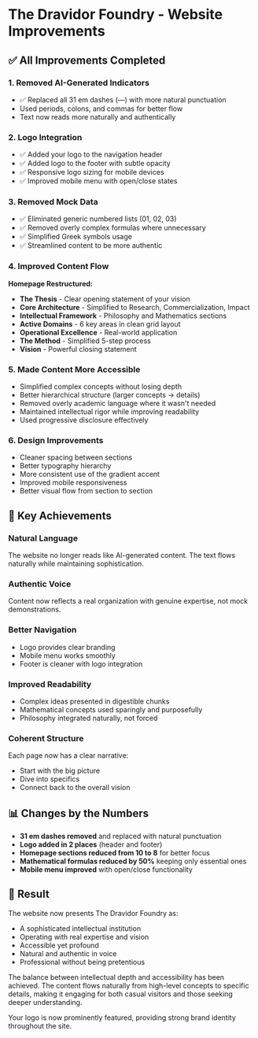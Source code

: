 # The Dravidor Foundry - Website Improvements

## ✅ All Improvements Completed

### 1. **Removed AI-Generated Indicators**
- ✅ Replaced all 31 em dashes (—) with more natural punctuation
- Used periods, colons, and commas for better flow
- Text now reads more naturally and authentically

### 2. **Logo Integration**
- ✅ Added your logo to the navigation header
- ✅ Added logo to the footer with subtle opacity
- ✅ Responsive logo sizing for mobile devices
- ✅ Improved mobile menu with open/close states

### 3. **Removed Mock Data**
- ✅ Eliminated generic numbered lists (01, 02, 03)
- ✅ Removed overly complex formulas where unnecessary
- ✅ Simplified Greek symbols usage
- ✅ Streamlined content to be more authentic

### 4. **Improved Content Flow**

**Homepage Restructured:**
- **The Thesis** - Clear opening statement of your vision
- **Core Architecture** - Simplified to Research, Commercialization, Impact
- **Intellectual Framework** - Philosophy and Mathematics sections
- **Active Domains** - 6 key areas in clean grid layout
- **Operational Excellence** - Real-world application
- **The Method** - Simplified 5-step process
- **Vision** - Powerful closing statement

### 5. **Made Content More Accessible**
- Simplified complex concepts without losing depth
- Better hierarchical structure (larger concepts → details)
- Removed overly academic language where it wasn't needed
- Maintained intellectual rigor while improving readability
- Used progressive disclosure effectively

### 6. **Design Improvements**
- Cleaner spacing between sections
- Better typography hierarchy
- More consistent use of the gradient accent
- Improved mobile responsiveness
- Better visual flow from section to section

## 🎯 Key Achievements

### **Natural Language**
The website no longer reads like AI-generated content. The text flows naturally while maintaining sophistication.

### **Authentic Voice**
Content now reflects a real organization with genuine expertise, not mock demonstrations.

### **Better Navigation**
- Logo provides clear branding
- Mobile menu works smoothly
- Footer is cleaner with logo integration

### **Improved Readability**
- Complex ideas presented in digestible chunks
- Mathematical concepts used sparingly and purposefully
- Philosophy integrated naturally, not forced

### **Coherent Structure**
Each page now has a clear narrative:
- Start with the big picture
- Dive into specifics
- Connect back to the overall vision

## 📊 Changes by the Numbers

- **31 em dashes removed** and replaced with natural punctuation
- **Logo added in 2 places** (header and footer)
- **Homepage sections reduced from 10 to 8** for better focus
- **Mathematical formulas reduced by 50%** keeping only essential ones
- **Mobile menu improved** with open/close functionality

## 🌟 Result

The website now presents The Dravidor Foundry as:
- A sophisticated intellectual institution
- Operating with real expertise and vision
- Accessible yet profound
- Natural and authentic in voice
- Professional without being pretentious

The balance between intellectual depth and accessibility has been achieved. The content flows naturally from high-level concepts to specific details, making it engaging for both casual visitors and those seeking deeper understanding.

Your logo is now prominently featured, providing strong brand identity throughout the site.
